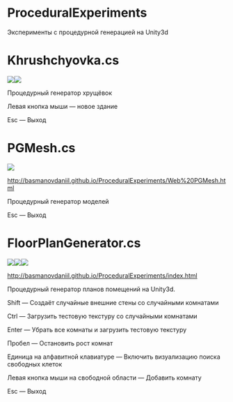 ProceduralExperiments
=====================
Эксперименты с процедурной генерацией на Unity3d

Khrushchyovka.cs
=========
![](http://habrastorage.org/storage3/89c/fff/2e1/89cfff2e16ab381631314d16c708c72b.gif)![](http://habrastorage.org/storage3/fde/d2f/3ed/fded2f3ed9e9cfcf44189cc5d904dfb2.gif)

Процедурный генератор хрущёвок

Левая кнопка мыши — новое здание

Esc — Выход

PGMesh.cs
=========
![](http://habrastorage.org/storage3/7f0/31f/a43/7f031fa43c1e01f86e8cff846d7b374c.gif)

http://basmanovdaniil.github.io/ProceduralExperiments/Web%20PGMesh.html

Процедурный генератор моделей

Esc — Выход

FloorPlanGenerator.cs
=====================
![](http://habrastorage.org/storage3/892/79b/f71/89279bf71aa5805035cef1971384688c.gif)![](http://habrastorage.org/storage3/98f/adf/25b/98fadf25b287a1a94ed5dc37317ce33c.gif)![](http://habrastorage.org/storage3/a3d/29e/999/a3d29e9990f722f9626780f786300d17.gif)

http://basmanovdaniil.github.io/ProceduralExperiments/index.html

Процедурный генератор планов помещений на Unity3d.

Shift — Создаёт случайные внешние стены со случайными комнатами

Ctrl — Загрузить тестовую текстуру со случайными комнатами

Enter — Убрать все комнаты и загрузить тестовую текстуру

Пробел — Остановить рост комнат

Единица на алфавитной клавиатуре — Включить визуализацию поиска свободных клеток

Левая кнопка мыши на свободной области — Добавить комнату

Esc — Выход


